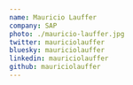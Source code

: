 ```yaml
---
name: Mauricio Lauffer
company: SAP
photo: ./mauricio-lauffer.jpg
twitter: mauriciolauffer
bluesky: mauriciolauffer
linkedin: mauriciolauffer
github: mauriciolauffer
---
```

